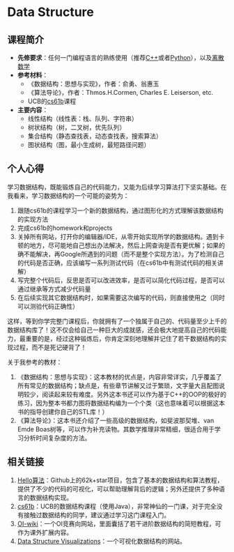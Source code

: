 # Data Structure

## 课程简介

- **先修要求**：任何一门编程语言的熟练使用（推荐[C++](../da-yi-shang/c++.md)或者[Python](../da-yi-shang/python.md)），以及[离散数学](../da-yi-shang/discrete-math.md)
- **参考材料**：
    - 《数据结构：思想与实现》，作者：俞勇、翁惠玉
    - 《算法导论》，作者：Thmos.H.Cormen, Charles E. Leiserson, etc.
    - UCB的[cs61b](https://sp18.datastructur.es/)课程
- **主要内容**：
    - 线性结构（线性表：栈、队列、字符串）
    - 树状结构（树，二叉树，优先队列）
    - 集合结构（静态查找表，动态查找表，搜索算法）
    - 图状结构（图，最小生成树，最短路径问题）

## 个人心得

学习数据结构，既能锻炼自己的代码能力，又能为后续学习算法打下坚实基础。在我看来，学习数据结构的一个可能的姿势为：

1. 跟随cs61b的课程学习一个新的数据结构，通过图形化的方式理解该数据结构的实现方法
2. 完成cs61b的homework和projects
3. 关掉所有网站，打开你的编辑器/IDE，从零开始实现所学的数据结构。遇到卡顿的地方，尽可能地自己想出办法解决，然后上网查询是否有更优解；如果的确不能解决，再Google所遇到的问题（而不是整个实现方法）。为了检测自己的代码是否正确，应该编写一系列测试代码（在cs61b中有测试代码的相关讲解）
4. 写完整个代码后，反思是否可以改进效率，是否可以简化代码过程，是否可以通过继承等方式减少代码量
5. 在后续实现其它数据结构时，如果需要这次编写的代码，则直接使用之（同时可以测验代码正确性）

这样，等到你学完整门课程后，你就拥有了一个独属于自己的、代码量至少上千的数据结构库了！这不仅会给自己一种巨大的成就感，还会极大地提高自己的代码能力，最重要的是，经过这种锻炼后，你肯定深刻地理解并记住了若干数据结构的实现过程，而不是死记硬背了！

关于我参考的教材：

1. 《数据结构：思想与实现》：这本教材的优点是，内容非常详实，几乎覆盖了所有常见的数据结构；缺点是，有些章节讲解又过于繁琐，文字量大且配图说明较少，阅读起来较有难度。另外这本书还可以作为基于C++的OOP的极好的练习，因为整本书都力图将数据结构编为一个个类（这也意味着可以根据这本书的指导创建你自己的STL库！）
2. 《算法导论》：这本书还介绍了一些高级的数据结构，如斐波那契堆、van Emde Boas树等，可以作为补充读物。其数学推理非常精细，很适合用于学习分析时间复杂度的方法。

## 相关链接

1. [Hello算法](https://www.hello-algo.com/)：Github上的62k+star项目，包含了基本的数据结构和算法教程，提供了不少的代码的可视化，可以帮助理解背后的逻辑；另外还提供了多种语言的数据结构实现。
2. [cs61b](https://sp18.datastructur.es/)：UCB的数据结构课程（使用Java），非常神仙的一门课，对于完全没有接触过数据结构的同学，建议通过学习这门课程入门。
3. [OI-wiki](https://oi-wiki.org/)：一个OI竞赛向网站，里面囊括了若干进阶数据结构的简短教程，可作为课外扩展内容。
4. [Data Structure Visualizations](https://www.cs.usfca.edu/~galles/visualization/)：一个可视化数据结构的网站。